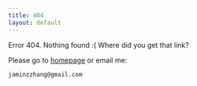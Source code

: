 ```yaml
---
title: 404
layout: default 
---
```


Error 404. Nothing found :( Where did you get that link?

Please go to [homepage](/) or email me:

    jaminzzhang@gmail.com

